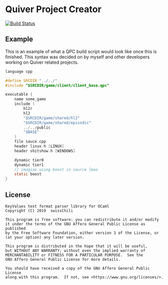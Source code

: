 # Quiver Project Creator

[![Build Status](https://img.shields.io/azure-devops/build/quiverteam/be22e09b-4923-4f7c-b6d1-dd62114628d3/3.svg?style=flat-square)](https://dev.azure.com/quiverteam/QuiverProjectCreator)

## Example

This is an example of what a QPC build script would look like once this is
finished. This syntax was decided on by myself and other developers working
on Quiver related projects.

```c
language cpp

#define SRCDIR "../../"
#include "$SRCDIR/game/client/client_base.qpc"

executable {
    name some_game
    include (
        hl2r
        hl2
        "$SRCDIR/game/shared/hl2"
        "$SRCDIR/game/shared/episodic"
        ../../public
        "$BASE"
    )
    file sauce.cpp
    header linux.h [LINUX]
    header shitshow.h [WINDOWS]

    dynamic tier0
    dynamic tier1
    // imagine using boost in source lmao
    static boost
}
```

## License

```
KeyValues text format parser library for OCaml
Copyright (C) 2019  swissChili

This program is free software: you can redistribute it and/or modify
it under the terms of the GNU Affero General Public License as published
by the Free Software Foundation, either version 3 of the License, or
(at your option) any later version.

This program is distributed in the hope that it will be useful,
but WITHOUT ANY WARRANTY; without even the implied warranty of
MERCHANTABILITY or FITNESS FOR A PARTICULAR PURPOSE.  See the
GNU Affero General Public License for more details.

You should have received a copy of the GNU Affero General Public License
along with this program.  If not, see <https://www.gnu.org/licenses/>.
```

